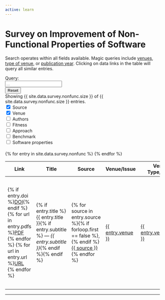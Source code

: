 ```yaml
---
active: learn
---
```


# Survey on Improvement of Non-Functional Properties of Software

Search operates within all fields available.
Magic queries include <a href="#" onclick="force('venue=&quot;IEEE TEVC&quot;')">venues</a>, <a href="#" onclick="force('type=Workshop')">type of venue</a>, or <a href="#" onclick="force('year=2020')">publication year</a>.
Clicking on data links in the table will query all similar entries.

<div class="input-group mb-3">
  <div class="input-group-prepend">
    <span class="input-group-text" id="basic-addon1">Query:</span>
      </div>
  <input type="text" id="search" class="form-control" placeholder="..." onkeyup="search()">
  <div class="input-group-append">
    <input type="reset" class="btn btn-outline-secondary" onclick="force('')">
  </div>
</div>

<div>
  Showing <span id="counter">{{ site.data.survey.nonfunc.size }}</span> of {{ site.data.survey.nonfunc.size }} entries.
</div>

<div class="custom-control custom-switch custom-control-inline">
  <input class="custom-control-input" type="checkbox" role="switch" id="flexSwitchCheckSource" onclick="$('.hid1').toggle();cloneWidth();" checked>
  <label class="custom-control-label" for="flexSwitchCheckSource">Source</label>
</div>
<div class="custom-control custom-switch custom-control-inline">
  <input class="custom-control-input" type="checkbox" role="switch" id="flexSwitchCheckVenue" onclick="$('.hid2').toggle();cloneWidth();" checked>
  <label class="custom-control-label" for="flexSwitchCheckVenue">Venue</label>
</div>
<div class="custom-control custom-switch custom-control-inline">
  <input class="custom-control-input" type="checkbox" role="switch" id="flexSwitchCheckAuthors" onclick="$('.hid3').toggle();cloneWidth();">
  <label class="custom-control-label" for="flexSwitchCheckAuthors">Authors</label>
</div>
<div class="custom-control custom-switch custom-control-inline">
  <input class="custom-control-input" type="checkbox" role="switch" id="flexSwitchCheckFitness" onclick="$('.hid4').toggle();cloneWidth();">
  <label class="custom-control-label" for="flexSwitchCheckFitness">Fitness</label>
</div>
<div class="custom-control custom-switch custom-control-inline">
  <input class="custom-control-input" type="checkbox" role="switch" id="flexSwitchCheckApproach" onclick="$('.hid5').toggle();cloneWidth();">
  <label class="custom-control-label" for="flexSwitchCheckApproach">Approach</label>
</div>
<div class="custom-control custom-switch custom-control-inline">
  <input class="custom-control-input" type="checkbox" role="switch" id="flexSwitchCheckBenchmark" onclick="$('.hid6').toggle();cloneWidth();">
  <label class="custom-control-label" for="flexSwitchCheckBenchmark">Benchmark</label>
</div>
<div class="custom-control custom-switch custom-control-inline">
  <input class="custom-control-input" type="checkbox" role="switch" id="flexSwitchCheckSoftware" onclick="$('.hid7').toggle();cloneWidth();">
  <label class="custom-control-label" for="flexSwitchCheckSoftware">Software properties</label>
</div>

<div class="wrapper1" style="overflow-x: scroll;">
    <div class="div1" style="width: 100%; height: 20px;">
    </div>
</div>
<div class="wrapper2">
<table id="survey" class="table table-responsive survey wrapper2" style="width: 100%; overflow: auto;">
  <thead>
    <tr>
      <th>Link</th>
      <th>Title</th>
      <th class="hid1">Source</th>
      <th class="hid2">Venue/Issue</th>
      <th class="hid2">Venue Type/Issue</th>
      <th class="hid2">Year</th>
      <th class="hid3">Authors</th>
      <th class="hid4">Fitness (primary)</th>
      <th class="hid4">Fitness (secondary)</th>
      <th class="hid4">Fitness (multi-objective)</th>
      <th class="hid5">Search</th>
      <th class="hid5">Approach</th>
      <th class="hid6">Benchmark name</th>
      <th class="hid6">Software name</th>
      <th class="hid7">Programming language</th>
      <th class="hid7">Code size</th>
      <th class="hid7">Platform</th>
    </tr>
  </thead>
  <tbody class="div2">{% for entry in site.data.survey.nonfunc %}
    <tr data-search="id={{ entry.id }}$ {{ entry.title | xml_escape }} {% for source in entry.source %}{{ source }} {% endfor %} venue={{ entry.venue }} venue_type={{ entry.venue_type }} year={{ entry.year }} {% for author in entry.author %}author={{ author }} {% endfor %}{% for fitness in entry.fitness %}fitness={{ fitness }} {% endfor %}{% for fitness in entry.fitness_secondary %}fitness={{ fitness }} {% endfor %} {% if entry.fitness_multi %}fitness_multi={{ entry.fitness_multi }}{% else %}fitness_multi=False{% endif %}{% if entry.type %}type={{ entry.type }} {% endif %} {% for search in entry.tool_search %}search={{ search }} {% endfor %} {% for approach in entry.tool_approach %}approach={{ approach }} {% endfor %} {% for bench in entry.software_set_name %}benchmark_set={{ bench }} {% endfor %} {% for soft in entry.software_name %}benchmark={{ soft }} {% endfor %} {% for lang in entry.software_lang %}lang={{ lang }} {% endfor %} {% for size in entry.software_size %}size={{ size }} {% endfor %} {% for platform in entry.software_platform %}platform={{ platform }} {% endfor %}">
      <td>{% if entry.doi %}<a class="badge badge-primary" target="_blank" href="{{ entry.doi }}">DOI</a>{% endif %} {% for url in entry.pdfs %}<a class="badge badge-success" target="_blank" href="{{ url }}">PDF</a> {% endfor %} {% for url in entry.url %}<a class="badge badge-warning" target="_blank" href="{{ url }}">URL</a> {% endfor %}</td>
      <td title="{{ entry.id }}">{% if entry.title %}{{ entry.title }}{% if entry.subtitle %} &mdash; <i>{{ entry.subtitle }}</i>{% endif %}{% endif %} <a target="_blank" href="{{ site.baseurl }}/learn/nonfunc?q={{ entry.id }}$" class="perma"><i class="fa fa-link" style="font-size: 0.75rem" aria-hidden="true"></i></a></td>
      <td class="hid1">{% for source in entry.source %}{% if forloop.first == false %}, {% endif %}<a href="#search" class="slink text-nowrap" onclick="force('&quot;{{ source }}&quot;')">{{ source }}</a>{% endfor %}</td>
      <td class="hid2"><a href="#search" class="slink" onclick="force('venue=&quot;{{ entry.venue }}&quot;')">{{ entry.venue }}</a></td>
      <td class="hid2"><a href="#search" class="slink" onclick="force('venue_type=&quot;{{ entry.venue_type }}&quot;')">{{ entry.venue_type }}</a></td>
      <td class="hid2">{% if entry.year %}<a href="#search" class="slink text-nowrap" onclick="force('year=&quot;{{ entry.year }}&quot;')">{{ entry.year }}</a>{% endif %}</td>
      <td class="hid3">{% for author in entry.author %}{% if forloop.first == false %}{% if forloop.last %}{% if forloop.index > 2 %},{% endif %} and {% else %}, {% endif %}{% endif %}<a href="#search" class="slink text-nowrap" onclick="force('author=&quot;{{ author }}&quot;')">{{ author }}</a>{% endfor %}</td>
      <td class="hid4">{% for fitness in entry.fitness %}<a href="#search" class="slink text-nowrap" onclick="force('fitness={{ fitness }}')">#{{ fitness }}</a> {% endfor %}</td>
      <td class="hid4">{% for fitness in entry.fitness_secondary %}<a href="#search" class="slink text-nowrap" onclick="force('fitness={{ fitness }}')">#{{ fitness }}</a> {% endfor %}</td>
      <td class="hid4">{% if entry.fitness_multi %}<a href="#search" class="slink text-nowrap" onclick="force('fitness_multi={{ entry.fitness_multi }}')">#{{ entry.fitness_multi }}</a>{% endif %}</td>
      <td class="hid5">{% for search in entry.tool_search %}<a href="#search" class="slink text-nowrap" onclick="force('search={{ search }}')">#{{ search }}</a> {% endfor %}</td>
      <td class="hid5">{% for approach in entry.tool_approach %}<a href="#search" class="slink text-nowrap" onclick="force('approach={{ approach }}')">#{{ approach }}</a> {% endfor %}</td>
      <td class="hid6">{% for benchmark_set in entry.software_set_name %}{% if forloop.first == false %}, {% endif %}<a href="#search" class="slink text-nowrap" onclick="force('benchmark_set=&quot;{{ benchmark_set }}&quot;')">{{ benchmark_set }}</a>{% endfor %}</td>
      <td class="hid6">{{ entry.software_nb }}: {% for benchmark in entry.software_name %}{% if forloop.first == false %}, {% endif %}<a href="#search" class="slink text-nowrap" onclick="force('benchmark=&quot;{{ benchmark }}&quot;')">{{ benchmark }}</a>{% endfor %}</td>
      <td class="hid7">{% for lang in entry.software_lang %}{% if forloop.first == false %}, {% endif %}<a href="#search" class="slink text-nowrap" onclick="force('lang={{ lang }}')">{{ lang }}</a>{% endfor %}</td>
      <td class="hid7">{% for size in entry.software_size %}{% if forloop.first == false %}, {% endif %}<a href="#search" class="slink text-nowrap" onclick="force('size={{ size }}')">{{ size }}</a>{% endfor %}</td>
      <td class="hid7">{% for platform in entry.software_platform %}{% if forloop.first == false %}, {% endif %}<a href="#search" class="slink text-nowrap" onclick="force('platform={{ platform }}')">{{ platform }}</a>{% endfor %}</td>
    </tr>{% endfor %}
  </tbody>
</table>
</div>


---


<script>
// https://stackoverflow.com/questions/3160277/jquery-table-sort
$('th').each(function (col) {
  $(this).hover(
    function () {$(this).addClass('focus');},
    function () {$(this).removeClass('focus');}
  );
  $(this).click(function () {
    if ($(this).is('.asc')) {
      $(this).removeClass('asc');
      $(this).addClass('desc selected');
      sortOrder = -1;
    } else {
      $(this).addClass('asc selected');
      $(this).removeClass('desc');
      sortOrder = 1;
    }
    $(this).siblings().removeClass('asc selected');
    $(this).siblings().removeClass('desc selected');
    var arrData = $('table').find('tbody >tr:has(td)').get();
    $.each(arrData, function (index, row) {
      $(row).data('sort', $(row).children('td').eq(col).text().toUpperCase());
    });
    arrData.sort(function (a, b) {
      var val1 = $(a).data('sort');
      var val2 = $(b).data('sort');
      if ($.isNumeric(val1) && $.isNumeric(val2))
        return sortOrder == 1 ? val1 - val2 : val2 - val1;
      else
        return (val1 < val2) ? -sortOrder : (val1 > val2) ? sortOrder : 0;
    });
    $.each(arrData, function (index, row) {
      $('tbody').append(row);
    });
  });
});

function search() {
  var chunks = $("input#search").val().toUpperCase().match(/(?:[^\s"]+|"[^"]*")+/g)
  if (chunks) {
    chunks = chunks.map(c => c.replace(/\"/g, ""));
  }

  var counter = 0
  $("tbody tr").each(function() {
    var s = $(this).data("search");
    var show = true;
    if (chunks) {
      for (c of chunks) {
        if (s.toUpperCase().indexOf(c) == -1) {
          show = false;
        }
      }
      if (show) {
        $(this).show();
        counter += 1;
      } else {
        $(this).hide();
      }
    } else {
      $(this).show();
      counter += 1;
    }
    $("span#counter").text(counter);
  });
}

function force(s) {
  $("input#search").val(s);
  search();
  return false;
}

var query = (new URLSearchParams(window.location.search)).get("q");
if (query) {
  force(query)
}

$('.hid3').toggle();
$('.hid4').toggle();
$('.hid5').toggle();
$('.hid6').toggle();
$('.hid7').toggle();

function cloneWidth() {
  $(".div1").width($(".div2").width());
}

$(function() {
  cloneWidth();
  var running = false;
  $(".wrapper1").scroll(function(){
    cloneWidth();
    $(".div1").width($(".div2").width());
    if (running) {
      running = false;
      return;
    }
    running = true;
    $(".wrapper2").scrollLeft($(".wrapper1").scrollLeft());
  });
  $(".wrapper2").scroll(function(){
    cloneWidth();
    if (running) {
      running = false;
      return;
    }
    running = true;
    $(".wrapper1").scrollLeft($(".wrapper2").scrollLeft());
  });
});
</script>
